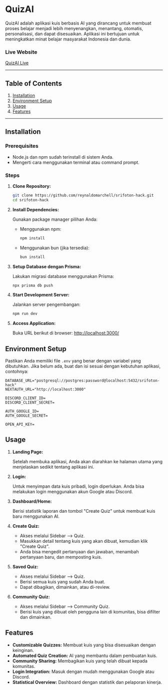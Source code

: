 # QuizAI

QuizAI adalah aplikasi kuis berbasis AI yang dirancang untuk membuat proses belajar menjadi lebih menyenangkan, menantang, otomatis, personalisasi, dan dapat disesuaikan. Aplikasi ini bertujuan untuk meningkatkan minat belajar masyarakat Indonesia dan dunia.

### Live Website

[QuizAI Live](https://quizai.jer.ee/)

---

## Table of Contents

1. [Installation](#installation)
2. [Environment Setup](#environment-setup)
3. [Usage](#usage)
4. [Features](#features)

---

## Installation

### Prerequisites

- Node.js dan npm sudah terinstall di sistem Anda.
- Mengerti cara menggunakan terminal atau command prompt.

### Steps

1. **Clone Repository:**

   ```bash
   git clone https://github.com/reynaldomarchell/srifoton-hack.git
   cd srifoton-hack
   ```

2. **Install Dependencies:**

   Gunakan package manager pilihan Anda:

   - Menggunakan npm:

     ```bash
     npm install
     ```

   - Menggunakan bun (jika tersedia):
     ```bash
     bun install
     ```

3. **Setup Database dengan Prisma:**

   Lakukan migrasi database menggunakan Prisma:

   ```bash
   npx prisma db push
   ```

4. **Start Development Server:**

   Jalankan server pengembangan:

   ```bash
   npm run dev
   ```

5. **Access Application:**

   Buka URL berikut di browser: [http://localhost:3000/](http://localhost:3000/)

## Environment Setup

Pastikan Anda memiliki file `.env` yang benar dengan variabel yang dibutuhkan. Jika belum ada, buat dan isi sesuai dengan kebutuhan aplikasi, contohnya:

```
DATABASE_URL="postgresql://postgres:password@localhost:5432/srifoton-hack"
NEXTAUTH_URL="http://localhost:3000"

DISCORD_CLIENT_ID=
DISCORD_CLIENT_SECRET=

AUTH_GOOGLE_ID=
AUTH_GOOGLE_SECRET=

OPEN_API_KEY=
```

## Usage

1. **Landing Page:**

   Setelah membuka aplikasi, Anda akan diarahkan ke halaman utama yang menjelaskan sedikit tentang aplikasi ini.

2. **Login:**

   Untuk menyimpan data kuis pribadi, login diperlukan. Anda bisa melakukan login menggunakan akun Google atau Discord.

3. **Dashboard/Home:**

   Berisi statistik laporan dan tombol "Create Quiz" untuk membuat kuis baru menggunakan AI.

4. **Create Quiz:**

   - Akses melalui Sidebar --> Quiz.
   - Masukkan detail tentang kuis yang akan dibuat, kemudian klik "Create Quiz".
   - Anda bisa mengedit pertanyaan dan jawaban, menambah pertanyaan baru, dan memposting kuis.

5. **Saved Quiz:**

   - Akses melalui Sidebar --> Quiz.
   - Berisi semua kuis yang sudah Anda buat.
   - Dapat dibagikan, dimainkan, atau di-review.

6. **Community Quiz:**

   - Akses melalui Sidebar --> Community Quiz.
   - Berisi kuis yang dibuat oleh pengguna lain di komunitas, bisa difilter dan dimainkan.

## Features

- **Customizable Quizzes:** Membuat kuis yang bisa disesuaikan dengan keinginan.
- **Automated Quiz Creation:** AI yang membantu dalam pembuatan kuis.
- **Community Sharing:** Membagikan kuis yang telah dibuat kepada komunitas.
- **Login Integration:** Masuk dengan mudah menggunakan Google atau Discord.
- **Statistical Overview:** Dashboard dengan statistik dan pelaporan kinerja.

